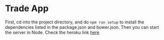 # Trade App

First, cd into the project directory, and do `npm run setup` to install the dependencies listed in the package.json and bower.json.  Then you can start the server in Node. 
Check the heroku link [here](https://stark-caverns-2727.herokuapp.com)